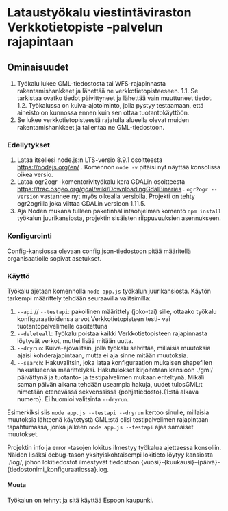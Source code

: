 # Lataustyökalu viestintäviraston Verkkotietopiste -palvelun rajapintaan

## Ominaisuudet
1. Työkalu lukee GML-tiedostosta tai WFS-rajapinnasta rakentamishankkeet ja lähettää ne verkkotietopisteeseen.
1.1. Se tarkistaa ovatko tiedot päivittyneet ja lähettää vain muuttuneet tiedot.
1.2. Työkalussa on kuiva-ajotoiminto, jolla pystyy testaamaan, että aineisto on kunnossa ennen kuin sen ottaa tuotantokäyttöön.
2. Se lukee verkkotietopisteestä rajatulla alueella olevat muiden rakentamishankkeet ja tallentaa ne GML-tiedostoon.

### Edellytykset
1. Lataa itsellesi node.js:n LTS-versio 8.9.1 osoitteesta https://nodejs.org/en/ . Komennon `node -v` pitäisi nyt näyttää konsolissa oikea versio. 
2. Lataa ogr2ogr -komentorivityökalu kera GDALin osoitteesta https://trac.osgeo.org/gdal/wiki/DownloadingGdalBinaries . `ogr2ogr --version` vastannee nyt myös oikealla versiolla. Projekti on tehty ogr2ogrilla joka viittaa GDALin versioon 1.11.5.
3. Aja Noden mukana tulleen paketinhallintaohjelman komento `npm install` työkalun juurikansiosta, projektin sisäisten riippuvuuksien asennukseen.

### Konfigurointi
Config-kansiossa olevaan config.json-tiedostoon pitää määritellä organisaatiolle sopivat asetukset.

### Käyttö
Työkalu ajetaan komennolla `node app.js` työkalun juurikansiosta. Käytön tarkempi määrittely tehdään seuraavilla valitsimilla:
1. `--api` // `--testapi`: pakollinen määrittely (joko-tai) sille, ottaako työkalu konfiguraatioidensa arvot Verkkotietopisteen testi- vai tuotantopalvelimelle osoitettuna
2. `--deleteall`: Työkalu poistaa kaikki Verkkotietopisteen rajapinnasta löytyvät verkot, muttei lisää mitään uutta.
3. `--dryrun`: Kuiva-ajovalitsin, jolla työkalu selvittää, millaisia muutoksia ajaisi kohderajapintaan, mutta ei aja sinne mitään muutoksia.
4. `--search`: Hakuvalitsin, joka lataa konfiguraation mukaisen shapefilen hakualueensa määrittelyksi. Hakutulokset kirjoitetaan kansioon ./gml/ päivättynä ja tuotanto- ja testipalvelimen mukaan eriteltynä. Mikäli saman päivän aikana tehdään useampia hakuja, uudet tulosGML:t nimetään etenevässä sekvenssissä {pohjatiedosto}.{1:stä alkava numero}. Ei huomioi valitsinta `--dryrun`.  

Esimerkiksi siis `node app.js --testapi --dryrun` kertoo sinulle, millaisia muutoksia lähteenä käytetystä GML:stä olisi testipalvelimen rajapintaan tapahtumassa, jonka jälkeen `node app.js --testapi` ajaa samaiset muutokset. 

Projektin info ja error -tasojen lokitus ilmestyy työkalua ajettaessa konsoliin. Näiden lisäksi debug-tason yksityiskohtaisempi lokitieto löytyy kansiosta ./log/, johon lokitiedostot ilmestyvät tiedostoon {vuosi}-{kuukausi}-{päivä}-{tiedostonimi_konfiguraatiossa}.log.

#### Muuta
Työkalun on tehnyt ja sitä käyttää Espoon kaupunki.
